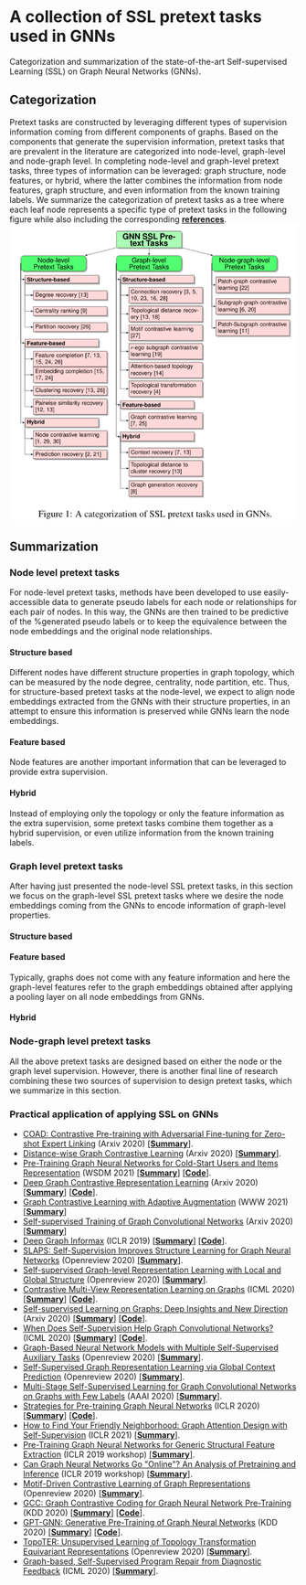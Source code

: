 #  A collection of SSL pretext tasks used in GNNs
Categorization and summarization of the state-of-the-art Self-supervised Learning (SSL) on Graph Neural Networks (GNNs).

## Categorization
Pretext tasks are constructed by leveraging different types of supervision information coming from different components of graphs. Based on the components that generate the supervision information, pretext tasks that are prevalent in the literature are categorized into node-level, graph-level and node-graph level. In completing node-level and graph-level pretext tasks, three types of information can be leveraged: graph structure, node features, or hybrid, where the latter combines the information from node features, graph structure, and even information from the known training labels. We summarize the categorization of pretext tasks as a tree where each leaf node represents a specific type of pretext tasks in the following figure while also including the corresponding [**references**](ssl_category_tree.pdf).
![category_tree](images/ssl_category_tree.png)

## Summarization
### Node level pretext tasks
For node-level pretext tasks, methods have been developed to use easily-accessible data to generate pseudo labels for each node or relationships for each pair of nodes. In this way, the GNNs are then trained to be predictive of the %generated 
pseudo labels or to keep the equivalence between the node embeddings and the original node relationships.

#### Structure based
Different nodes have different structure properties in graph topology, which can be measured by the node degree, centrality, node partition, etc. Thus, for structure-based pretext tasks at the node-level, we expect to align node embeddings extracted from the GNNs with their structure properties, in an attempt to ensure this information is preserved while GNNs learn the node embeddings.

#### Feature based
Node features are another important information that can be leveraged to provide extra supervision.

#### Hybrid
Instead of employing only the topology or only the feature information as the extra supervision, some pretext tasks combine them together as a hybrid supervision, or even utilize information from the known training labels.

### Graph level pretext tasks
After having just presented the node-level SSL pretext tasks, in this section we focus on the graph-level SSL pretext tasks where we desire the node embeddings coming from the GNNs to encode information of graph-level properties.

#### Structure based

#### Feature based
Typically, graphs does not come with any feature information and here the graph-level features refer to the graph embeddings obtained after applying a pooling layer on all node embeddings from GNNs.

#### Hybrid



### Node-graph level pretext tasks
All the above pretext tasks are designed based on either the node or the graph level supervision. However, there is another final line of research combining these two sources of supervision to design pretext tasks, which we summarize in this section.

### Practical application of applying SSL on GNNs

* [COAD: Contrastive Pre-training with Adversarial Fine-tuning for Zero-shot Expert Linking](https://arxiv.org/pdf/2012.11336.pdf) (Arxiv 2020) [[**Summary**]]().
* [Distance-wise Graph Contrastive Learning](https://arxiv.org/pdf/2012.07437.pdf) (Arxiv 2020) [[**Summary**]]().
* [Pre-Training Graph Neural Networks for Cold-Start Users and Items Representation](https://arxiv.org/pdf/2012.07064.pdf) (WSDM 2021) [[**Summary**]]() [[**Code**]](https://github.com/jerryhao66/Pretrain-Recsys).
* [Deep Graph Contrastive Representation Learning](https://arxiv.org/pdf/2006.04131.pdf) (Arxiv 2020) [[**Summary**]]() [[**Code**]](https://github.com/CRIPAC-DIG/GRACE).
* [Graph Contrastive Learning with Adaptive Augmentation](https://arxiv.org/pdf/2010.14945.pdf) (WWW 2021) [[**Summary**]]()
* [Self-supervised Training of Graph Convolutional Networks](https://arxiv.org/pdf/2006.02380.pdf) (Arxiv 2020) [[**Summary**]]()
* [Deep Graph Informax](https://arxiv.org/pdf/1809.10341.pdf) (ICLR 2019) [[**Summary**]]() [[**Code**]](https://github.com/PetarV-/DGI).
* [SLAPS: Self-Supervision Improves Structure Learning for Graph Neural Networks](https://openreview.net/pdf?id=a5KvtsZ14ev) (Openreview 2020) [[**Summary**]]().
* [Self-supervised Graph-level Representation Learning with Local and Global Structure](https://openreview.net/pdf?id=DAaaaqPv9-q) (Openreview 2020) [[**Summary**]]().
* [Contrastive Multi-View Representation Learning on Graphs](https://arxiv.org/pdf/2006.05582.pdf) (ICML 2020) [[**Summary**]]() [[**Code**]](https://github.com/kavehhassani/mvgrl).
* [Self-supervised Learning on Graphs: Deep Insights and New Direction](https://arxiv.org/pdf/2006.10141.pdf) (Arxiv 2020) [[**Summary**]]() [[**Code**]](https://github.com/ChandlerBang/SelfTask-GNN).
* [When Does Self-Supervision Help Graph Convolutional Networks?](https://arxiv.org/pdf/2006.09136.pdf) (ICML 2020) [[**Summary**]]() [[**Code**]](https://github.com/Shen-Lab/SS-GCNs).
* [Graph-Based Neural Network Models with Multiple Self-Supervised Auxiliary Tasks](https://openreview.net/pdf?id=hnJSgY7p33a) (Openreview 2020) [[**Summary**]]().
* [Self-Supervised Graph Representation Learning via Global Context Prediction](https://arxiv.org/pdf/2003.01604.pdf) (Openreview 2020) [[**Summary**]]().
* [Multi-Stage Self-Supervised Learning for Graph Convolutional Networks on Graphs with Few Labels](https://arxiv.org/pdf/1902.11038.pdf) (AAAI 2020) [[**Summary**]]().
* [Strategies for Pre-training Graph Neural Networks](https://arxiv.org/pdf/1905.12265.pdf) (ICLR 2020) [[**Summary**]]() [[**Code**]](https://github.com/snap-stanford/pretrain-gnns/).
* [How to Find Your Friendly Neighborhood: Graph Attention Design with Self-Supervision](https://openreview.net/pdf?id=Wi5KUNlqWty) (ICLR 2021) [[**Summary**]]().
* [Pre-Training Graph Neural Networks for Generic Structural Feature Extraction](https://arxiv.org/pdf/1905.13728.pdf) (ICLR 2019 workshop) [[**Summary**]]().
* [ Can Graph Neural Networks Go "Online"? An Analysis of Pretraining and Inference](https://arxiv.org/pdf/1905.06018.pdf) (ICLR 2019 workshop) [[**Summary**]]().
* [ Motif-Driven Contrastive Learning of Graph Representations](https://arxiv.org/pdf/2012.12533.pdf) (Openreview 2020) [[**Summary**]]().
* [ GCC: Graph Contrastive Coding for Graph Neural Network Pre-Training](https://arxiv.org/pdf/2006.09963.pdf) (KDD 2020) [[**Summary**]]() [[**Code**]](https://github.com/THUDM/GCC).
* [ GPT-GNN: Generative Pre-Training of Graph Neural Networks](https://arxiv.org/pdf/2006.15437.pdf) (KDD 2020) [[**Summary**]]() [[**Code**]](https://github.com/acbull/GPT-GNN).
* [ TopoTER: Unsupervised Learning of Topology Transformation Equivariant Representations](https://openreview.net/pdf?id=9az9VKjOx00) (Openreview 2020) [[**Summary**]]().
* [ Graph-based, Self-Supervised Program Repair from Diagnostic Feedback](https://arxiv.org/pdf/2005.10636.pdf) (ICML 2020) [[**Summary**]]().
